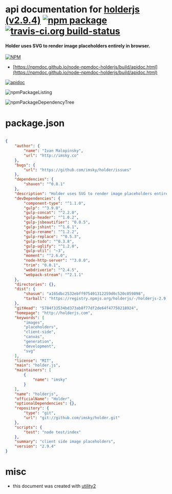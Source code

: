 # api documentation for  [holderjs (v2.9.4)](http://holderjs.com)  [![npm package](https://img.shields.io/npm/v/npmdoc-holderjs.svg?style=flat-square)](https://www.npmjs.org/package/npmdoc-holderjs) [![travis-ci.org build-status](https://api.travis-ci.org/npmdoc/node-npmdoc-holderjs.svg)](https://travis-ci.org/npmdoc/node-npmdoc-holderjs)
#### Holder uses SVG to render image placeholders entirely in browser.

[![NPM](https://nodei.co/npm/holderjs.png?downloads=true&downloadRank=true&stars=true)](https://www.npmjs.com/package/holderjs)

- [https://npmdoc.github.io/node-npmdoc-holderjs/build/apidoc.html](https://npmdoc.github.io/node-npmdoc-holderjs/build/apidoc.html)

[![apidoc](https://npmdoc.github.io/node-npmdoc-holderjs/build/screenCapture.buildCi.browser.%252Ftmp%252Fbuild%252Fapidoc.html.png)](https://npmdoc.github.io/node-npmdoc-holderjs/build/apidoc.html)

![npmPackageListing](https://npmdoc.github.io/node-npmdoc-holderjs/build/screenCapture.npmPackageListing.svg)

![npmPackageDependencyTree](https://npmdoc.github.io/node-npmdoc-holderjs/build/screenCapture.npmPackageDependencyTree.svg)



# package.json

```json

{
    "author": {
        "name": "Ivan Malopinsky",
        "url": "http://imsky.co"
    },
    "bugs": {
        "url": "https://github.com/imsky/holder/issues"
    },
    "dependencies": {
        "shaven": "^0.8.1"
    },
    "description": "Holder uses SVG to render image placeholders entirely in browser.",
    "devDependencies": {
        "component-type": "^1.1.0",
        "gulp": "^3.9.0",
        "gulp-concat": "^2.2.0",
        "gulp-header": "^1.0.2",
        "gulp-jsbeautifier": "0.0.5",
        "gulp-jshint": "^1.6.1",
        "gulp-rename": "^1.2.2",
        "gulp-replace": "^0.5.3",
        "gulp-todo": "^0.3.8",
        "gulp-uglify": "^1.2.0",
        "gulp-util": "~3",
        "moment": "^2.6.0",
        "node-http-server": "^3.0.0",
        "trim": "0.0.1",
        "webdriverio": "^2.4.5",
        "webpack-stream": "^2.1.1"
    },
    "directories": {},
    "dist": {
        "shasum": "a165dbc2532ebff975491312259d0c520c059898",
        "tarball": "https://registry.npmjs.org/holderjs/-/holderjs-2.9.4.tgz"
    },
    "gitHead": "5784f33534bd373ab8f77df2de64f47758218924",
    "homepage": "http://holderjs.com",
    "keywords": [
        "images",
        "placeholders",
        "client-side",
        "canvas",
        "generation",
        "development",
        "svg"
    ],
    "license": "MIT",
    "main": "holder.js",
    "maintainers": [
        {
            "name": "imsky"
        }
    ],
    "name": "holderjs",
    "officialName": "Holder",
    "optionalDependencies": {},
    "repository": {
        "type": "git",
        "url": "git://github.com/imsky/holder.git"
    },
    "scripts": {
        "test": "node test/index"
    },
    "summary": "client side image placeholders",
    "version": "2.9.4"
}
```



# misc
- this document was created with [utility2](https://github.com/kaizhu256/node-utility2)
